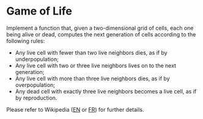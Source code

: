 # Game of Life

Implement a function that, given a two-dimensional grid of cells, each one being alive or dead, computes the next generation of cells according to the following rules:

- Any live cell with fewer than two live neighbors dies, as if by underpopulation;
- Any live cell with two or three live neighbors lives on to the next generation;
- Any live cell with more than three live neighbors dies, as if by overpopulation;
- Any dead cell with exactly three live neighbors becomes a live cell, as if by reproduction.

Please refer to Wikipedia ([EN](https://en.wikipedia.org/wiki/Conway%27s_Game_of_Life) or [FR](https://fr.wikipedia.org/wiki/Jeu_de_la_vie)) for further details.
